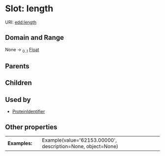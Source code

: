 
# Slot: length



URI: [edd:length](https://w3id.org/eddlength)


## Domain and Range

None &#8594;  <sub>0..1</sub> [Float](types/Float.md)

## Parents


## Children


## Used by

 * [ProteinIdentifier](ProteinIdentifier.md)

## Other properties

|  |  |  |
| --- | --- | --- |
| **Examples:** | | Example(value='62153.00000', description=None, object=None) |
